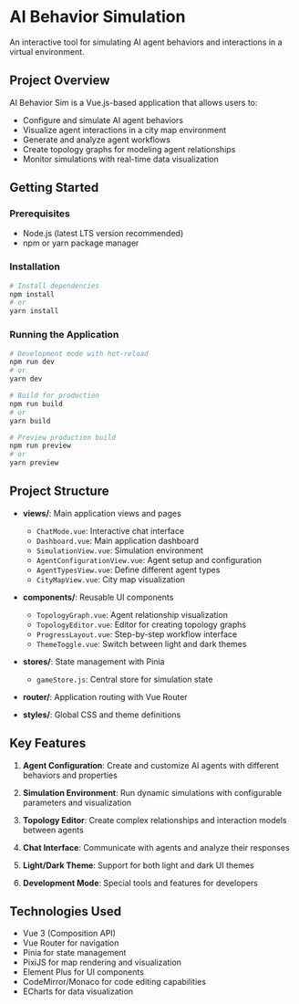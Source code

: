 # AI Behavior Simulation

An interactive tool for simulating AI agent behaviors and interactions in a virtual environment.

## Project Overview

AI Behavior Sim is a Vue.js-based application that allows users to:
- Configure and simulate AI agent behaviors
- Visualize agent interactions in a city map environment
- Generate and analyze agent workflows
- Create topology graphs for modeling agent relationships
- Monitor simulations with real-time data visualization

## Getting Started

### Prerequisites

- Node.js (latest LTS version recommended)
- npm or yarn package manager

### Installation

```bash
# Install dependencies
npm install
# or 
yarn install
```

### Running the Application

```bash
# Development mode with hot-reload
npm run dev
# or
yarn dev

# Build for production
npm run build
# or
yarn build

# Preview production build
npm run preview
# or
yarn preview
```

## Project Structure

- **views/**: Main application views and pages
  - `ChatMode.vue`: Interactive chat interface
  - `Dashboard.vue`: Main application dashboard
  - `SimulationView.vue`: Simulation environment
  - `AgentConfigurationView.vue`: Agent setup and configuration
  - `AgentTypesView.vue`: Define different agent types
  - `CityMapView.vue`: City map visualization

- **components/**: Reusable UI components
  - `TopologyGraph.vue`: Agent relationship visualization
  - `TopologyEditor.vue`: Editor for creating topology graphs
  - `ProgressLayout.vue`: Step-by-step workflow interface
  - `ThemeToggle.vue`: Switch between light and dark themes

- **stores/**: State management with Pinia
  - `gameStore.js`: Central store for simulation state

- **router/**: Application routing with Vue Router

- **styles/**: Global CSS and theme definitions

## Key Features

1. **Agent Configuration**: Create and customize AI agents with different behaviors and properties

2. **Simulation Environment**: Run dynamic simulations with configurable parameters and visualization

3. **Topology Editor**: Create complex relationships and interaction models between agents

4. **Chat Interface**: Communicate with agents and analyze their responses

5. **Light/Dark Theme**: Support for both light and dark UI themes

6. **Development Mode**: Special tools and features for developers

## Technologies Used

- Vue 3 (Composition API)
- Vue Router for navigation
- Pinia for state management
- PixiJS for map rendering and visualization
- Element Plus for UI components
- CodeMirror/Monaco for code editing capabilities
- ECharts for data visualization

